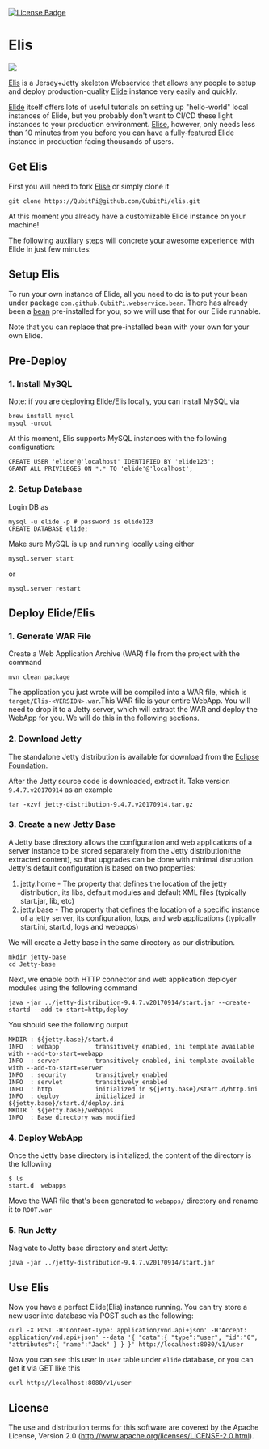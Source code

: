 [ ![License Badge](https://img.shields.io/badge/License-Apache%202.0-orange.svg?longCache=true&style=for-the-badge) ](https://www.apache.org/licenses/LICENSE-2.0)

Elis
====

![](https://upload.wikimedia.org/wikipedia/commons/thumb/6/68/Olive_wreath.svg/375px-Olive_wreath.svg.png)

[Elis](https://elisolympiccoins.com/) is a Jersey+Jetty skeleton Webservice that allows any people to setup and deploy
production-quality [Elide](https://github.com/yahoo/elide) instance very easily and quickly.

[Elide](https://github.com/yahoo/elide) itself offers lots of useful tutorials on setting up "hello-world" local 
instances of Elide, but you probably don't want to CI/CD these light instances to your production environment.
[Elise](https://github.com/QubitPi/elis/src), however, only needs less than 10 minutes from you before you can have
a fully-featured Elide instance in production facing thousands of users.

## Get Elis

First you will need to fork [Elise](https://github.com/QubitPi/elis/src) or simply clone it

    git clone https://QubitPi@github.com/QubitPi/elis.git
    
At this moment you already have a customizable Elide instance on your machine!

The following auxiliary steps will concrete your awesome experience with Elide in just few minutes:

## Setup Elis

To run your own instance of Elide, all you need to do is to put your bean under package
`com.github.QubitPi.webservice.bean`. There has already been a
[bean](src/main/java/com/github/QubitPi/elis/bean/User.java) pre-installed for you, so we will use that for
our Elide runnable.

Note that you can replace that pre-installed bean with your own for your own Elide.

## Pre-Deploy

### 1. Install MySQL

Note: if you are deploying Elide/Elis locally, you can install MySQL via

    brew install mysql
    mysql -uroot
    
At this moment, Elis supports MySQL instances with the following configuration:

    CREATE USER 'elide'@'localhost' IDENTIFIED BY 'elide123';
    GRANT ALL PRIVILEGES ON *.* TO 'elide'@'localhost';

### 2. Setup Database

Login DB as

    mysql -u elide -p # password is elide123
    CREATE DATABASE elide;
    
Make sure MySQL is up and running locally using either

    mysql.server start

or

    mysql.server restart
   
## Deploy Elide/Elis

### 1. Generate WAR File
       
Create a Web Application Archive (WAR) file from the project with the command
       
    mvn clean package
           
The application you just wrote will be compiled into a WAR file, which is `target/Elis-<VERSION>.war`.This WAR file is
your entire WebApp. You will need to drop it to a Jetty server, which will extract the WAR and deploy the WebApp for 
you. We will do this in the following sections.

### 2. Download Jetty

The standalone Jetty distribution is available for download from the
[Eclipse Foundation](https://www.eclipse.org/jetty/download.html).

After the Jetty source code is downloaded, extract it. Take version `9.4.7.v20170914` as an example

    tar -xzvf jetty-distribution-9.4.7.v20170914.tar.gz
    
### 3. Create a new Jetty Base

A Jetty base directory allows the configuration and web applications of a server instance to be stored separately from
the Jetty distribution(the extracted content), so that upgrades can be done with minimal disruption. Jetty's default
configuration is based on two properties:

1. jetty.home - The property that defines the location of the jetty distribution, its libs, default modules and default
XML files (typically start.jar, lib, etc)
2. jetty.base - The property that defines the location of a specific instance of a jetty server, its configuration,
logs, and web applications (typically start.ini, start.d, logs and webapps)

We will create a Jetty base in the same directory as our distribution.

    mkdir jetty-base
    cd Jetty-base
    
Next, we enable both HTTP connector and web application deployer modules using the following command

    java -jar ../jetty-distribution-9.4.7.v20170914/start.jar --create-startd --add-to-start=http,deploy
    
You should see the following output

    MKDIR : ${jetty.base}/start.d
    INFO  : webapp          transitively enabled, ini template available with --add-to-start=webapp
    INFO  : server          transitively enabled, ini template available with --add-to-start=server
    INFO  : security        transitively enabled
    INFO  : servlet         transitively enabled
    INFO  : http            initialized in ${jetty.base}/start.d/http.ini
    INFO  : deploy          initialized in ${jetty.base}/start.d/deploy.ini
    MKDIR : ${jetty.base}/webapps
    INFO  : Base directory was modified

### 4. Deploy WebApp

Once the Jetty base directory is initialized, the content of the directory is the following

    $ ls
    start.d  webapps

Move the WAR file that's been generated to `webapps/` directory and rename it to `ROOT.war`

### 5. Run Jetty

Nagivate to Jetty base directory and start Jetty:

    java -jar ../jetty-distribution-9.4.7.v20170914/start.jar
    
## Use Elis

Now you have a perfect Elide(Elis) instance running. You can try store a new user into database via POST such as the
following:

    curl -X POST -H'Content-Type: application/vnd.api+json' -H'Accept: application/vnd.api+json' --data '{ "data":{ "type":"user", "id":"0", "attributes":{ "name":"Jack" } } }' http://localhost:8080/v1/user

Now you can see this user in `User` table under `elide` database, or you can get it via GET like this

    curl http://localhost:8080/v1/user

## License
The use and distribution terms for this software are covered by the Apache License, Version 2.0
(http://www.apache.org/licenses/LICENSE-2.0.html).
